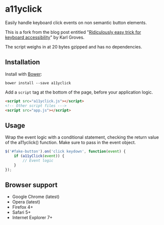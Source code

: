 # a11yclick

Easily handle keyboard click events on non semantic button elements.

This is a fork from the blog post entitled "[Ridiculously easy trick for keyboard accessibility](http://www.karlgroves.com/2014/11/24/ridiculously-easy-trick-for-keyboard-accessibility/)" by Karl Groves.

The script weighs in at 20 bytes gzipped and has no dependencies.

## Installation

Install with [Bower](http://bower.io):

```
bower install --save a11yclick
```

Add a ```script``` tag at the bottom of the page, before your application logic.

```html
<script src="a11yclick.js"></script>
<!-- Other script files --->
<script src="app.js"></script>
```

## Usage

Wrap the event logic with a conditional statement, checking the return value of the a11yclick() function. Make sure to pass in the event object.

```javascript
$('#fake-button').on('click keydown', function(event) {
    if (a11yClick(event)) {
        // Event logic
    }
});
```

## Browser support

* Google Chrome (latest)
* Opera (latest)
* Firefox 4+
* Safari 5+
* Internet Explorer 7+

